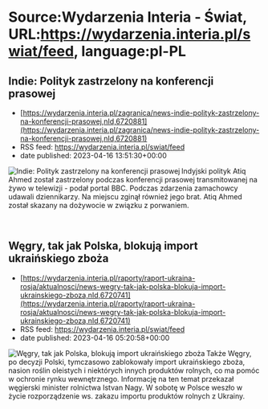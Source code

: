 # Source:Wydarzenia Interia - Świat, URL:https://wydarzenia.interia.pl/swiat/feed, language:pl-PL

## Indie: Polityk zastrzelony na konferencji prasowej
 - [https://wydarzenia.interia.pl/zagranica/news-indie-polityk-zastrzelony-na-konferencji-prasowej,nId,6720881](https://wydarzenia.interia.pl/zagranica/news-indie-polityk-zastrzelony-na-konferencji-prasowej,nId,6720881)
 - RSS feed: https://wydarzenia.interia.pl/swiat/feed
 - date published: 2023-04-16 13:51:30+00:00

<p><a href="https://wydarzenia.interia.pl/zagranica/news-indie-polityk-zastrzelony-na-konferencji-prasowej,nId,6720881"><img align="left" alt="Indie: Polityk zastrzelony na konferencji prasowej" src="https://i.iplsc.com/indie-polityk-zastrzelony-na-konferencji-prasowej/000H19KS7VVSCBJS-C321.jpg" /></a>Indyjski polityk Atiq Ahmed został zastrzelony podczas konferencji prasowej transmitowanej na żywo w telewizji - podał portal BBC. Podczas zdarzenia zamachowcy udawali dziennikarzy. Na miejscu zginął również jego brat. Atiq Ahmed został skazany na dożywocie w związku z porwaniem.</p><br clear="all" />

## Węgry, tak jak Polska, blokują import ukraińskiego zboża
 - [https://wydarzenia.interia.pl/raporty/raport-ukraina-rosja/aktualnosci/news-wegry-tak-jak-polska-blokuja-import-ukrainskiego-zboza,nId,6720741](https://wydarzenia.interia.pl/raporty/raport-ukraina-rosja/aktualnosci/news-wegry-tak-jak-polska-blokuja-import-ukrainskiego-zboza,nId,6720741)
 - RSS feed: https://wydarzenia.interia.pl/swiat/feed
 - date published: 2023-04-16 05:20:58+00:00

<p><a href="https://wydarzenia.interia.pl/raporty/raport-ukraina-rosja/aktualnosci/news-wegry-tak-jak-polska-blokuja-import-ukrainskiego-zboza,nId,6720741"><img align="left" alt="Węgry, tak jak Polska, blokują import ukraińskiego zboża" src="https://i.iplsc.com/wegry-tak-jak-polska-blokuja-import-ukrainskiego-zboza/000777JGYF6MOII2-C321.jpg" /></a>Także Węgry, po decyzji Polski, tymczasowo zablokowały import ukraińskiego zboża, nasion roślin oleistych i niektórych innych produktów rolnych, co ma pomóc w ochronie rynku wewnętrznego. Informację na ten temat przekazał węgierski minister rolnictwa Istvan Nagy. W sobotę w Polsce weszło w życie rozporządzenie ws. zakazu importu produktów rolnych z Ukrainy.</p><br clear="all" />


